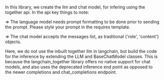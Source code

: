 In this library, we create the llm and chat model, for infering using the together api.
In the api key things to note:

=> The language model needs prompt formatting to be done prior to sending the prompt. Please style your prompt in the requires template.

=> The chat model accepts the messages list, as traditional {'role', 'content'} objects.


Here, we do not use the inbuilt together llm in langchain, but build the code for the inference by extending the LLM and BaseChatModel classes. This is because the langchain_together library offers no native support for chat models, and also uses the deprecated inference end point as opposed to the newer completions and chat_completions endpoint.